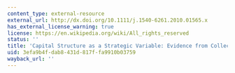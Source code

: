 ```yaml
---
content_type: external-resource
external_url: http://dx.doi.org/10.1111/j.1540-6261.2010.01565.x
has_external_license_warning: true
license: https://en.wikipedia.org/wiki/All_rights_reserved
status: ''
title: 'Capital Structure as a Strategic Variable: Evidence from Collective Bargaining'
uid: 3efa9b4f-dab8-431d-817f-fa9910b03759
wayback_url: ''
---
```

